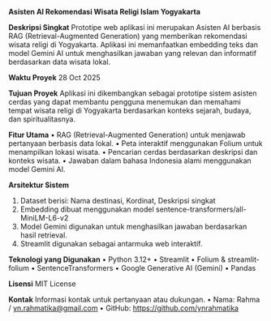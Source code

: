 **Asisten AI Rekomendasi Wisata Religi Islam Yogyakarta**

**Deskripsi Singkat**
Prototipe web aplikasi ini merupakan Asisten AI berbasis RAG (Retrieval-Augmented Generation) yang memberikan rekomendasi wisata religi di Yogyakarta.
Aplikasi ini memanfaatkan embedding teks dan model Gemini AI untuk menghasilkan jawaban yang relevan dan informatif berdasarkan data wisata lokal.

**Waktu Proyek**
28 Oct 2025

**Tujuan Proyek**
Aplikasi ini dikembangkan sebagai prototipe sistem asisten cerdas yang dapat membantu pengguna menemukan dan memahami tempat wisata religi di Yogyakarta berdasarkan konteks sejarah, budaya, dan spiritualitasnya.
 
**Fitur Utama**
  •	RAG (Retrieval-Augmented Generation) untuk menjawab pertanyaan berbasis data lokal.
  •	Peta interaktif menggunakan Folium untuk menampilkan lokasi wisata.
  •	Pencarian cerdas berdasarkan deskripsi dan konteks wisata.
  •	Jawaban dalam bahasa Indonesia alami menggunakan model Gemini AI.

**Arsitektur Sistem**
1.	Dataset berisi: Nama destinasi, Kordinat, Deskripsi singkat
2.	Embedding dibuat menggunakan model sentence-transformers/all-MiniLM-L6-v2 
3.	Model Gemini digunakan untuk menghasilkan jawaban berdasarkan hasil retrieval.
4.	Streamlit digunakan sebagai antarmuka web interaktif.

**Teknologi yang Digunakan**
  •	Python 3.12+
  •	Streamlit
  •	Folium & streamlit-folium
  •	SentenceTransformers
  •	Google Generative AI (Gemini)
  •	Pandas

**Lisensi**
MIT License

**Kontak**
Informasi kontak untuk pertanyaan atau dukungan.
  •	Nama: Rahma / yn.rahmatika@gmail.com
  •	GitHub: https://github.com/ynrahmatika


